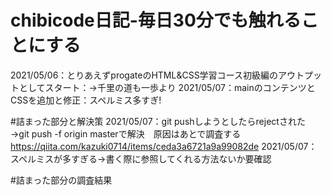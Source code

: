 # chibicode日記-毎日30分でも触れることにする
2021/05/06：とりあえずprogateのHTML&CSS学習コース初級編のアウトプットとしてスタート：→千里の道も一歩より
2021/05/07：mainのコンテンツとCSSを追加と修正：スペルミス多すぎ!


#詰まった部分と解決策
2021/05/07：git pushしようとしたらrejectされた
→git push -f origin masterで解決　原因はあとで調査する
https://qiita.com/kazuki0714/items/ceda3a6721a9a99082de
2021/05/07：スペルミスが多すぎる→書く際に参照してくれる方法ないか要確認

#詰まった部分の調査結果

